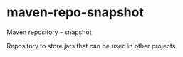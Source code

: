 maven-repo-snapshot
===================
Maven repository - snapshot

Repository to store jars that can be used in other projects
